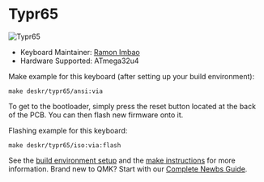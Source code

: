 # Typr65

![Typr65]()

* Keyboard Maintainer: [Ramon Imbao](https://github.com/ramonimbao)
* Hardware Supported: ATmega32u4

Make example for this keyboard (after setting up your build environment):

    make deskr/typr65/ansi:via
    
To get to the bootloader, simply press the reset button located at the back of the PCB. You can then flash new firmware onto it.

Flashing example for this keyboard:

    make deskr/typr65/iso:via:flash

See the [build environment setup](https://docs.qmk.fm/#/getting_started_build_tools) and the [make instructions](https://docs.qmk.fm/#/getting_started_make_guide) for more information. Brand new to QMK? Start with our [Complete Newbs Guide](https://docs.qmk.fm/#/newbs).
